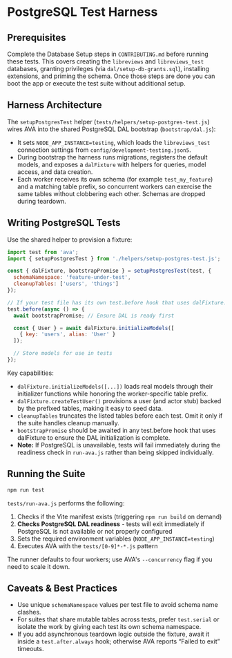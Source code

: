 # PostgreSQL Test Harness

## Prerequisites

Complete the Database Setup steps in `CONTRIBUTING.md` before running these tests.
This covers creating the `libreviews` and `libreviews_test` databases, granting
privileges (via `dal/setup-db-grants.sql`), installing extensions, and priming
the schema. Once those steps are done you can boot the app or execute the test
suite without additional setup.

## Harness Architecture

The `setupPostgresTest` helper (`tests/helpers/setup-postgres-test.js`) wires
AVA into the shared PostgreSQL DAL bootstrap (`bootstrap/dal.js`):

- It sets `NODE_APP_INSTANCE=testing`, which loads the `libreviews_test`
  connection settings from `config/development-testing.json5`.
- During bootstrap the harness runs migrations, registers the default models,
  and exposes a `dalFixture` with helpers for queries, model access, and data
  creation.
- Each worker receives its own schema (for example `test_my_feature`) and a
  matching table prefix, so concurrent workers can exercise the same tables
  without clobbering each other. Schemas are dropped during teardown.

## Writing PostgreSQL Tests

Use the shared helper to provision a fixture:

```js
import test from 'ava';
import { setupPostgresTest } from './helpers/setup-postgres-test.js';

const { dalFixture, bootstrapPromise } = setupPostgresTest(test, {
  schemaNamespace: 'feature-under-test',
  cleanupTables: ['users', 'things']
});

// If your test file has its own test.before hook that uses dalFixture:
test.before(async () => {
  await bootstrapPromise; // Ensure DAL is ready first

  const { User } = await dalFixture.initializeModels([
    { key: 'users', alias: 'User' }
  ]);

  // Store models for use in tests
});
```

Key capabilities:

- `dalFixture.initializeModels([...])` loads real models through their
  initializer functions while honoring the worker-specific table prefix.
- `dalFixture.createTestUser()` provisions a user (and actor stub) backed by
  the prefixed tables, making it easy to seed data.
- `cleanupTables` truncates the listed tables before each test. Omit it only if
  the suite handles cleanup manually.
- `bootstrapPromise` should be awaited in any test.before hook that uses
  dalFixture to ensure the DAL initialization is complete.
- **Note:** If PostgreSQL is unavailable, tests will fail immediately during the
  readiness check in `run-ava.js` rather than being skipped individually.

## Running the Suite

```bash
npm run test
```

`tests/run-ava.js` performs the following:

1. Checks if the Vite manifest exists (triggering `npm run build` on demand)
2. **Checks PostgreSQL DAL readiness** - tests will exit immediately if PostgreSQL
   is not available or not properly configured
3. Sets the required environment variables (`NODE_APP_INSTANCE=testing`)
4. Executes AVA with the `tests/[0-9]*-*.js` pattern

The runner defaults to four workers; use AVA's `--concurrency` flag if you need
to scale it down.

## Caveats & Best Practices

- Use unique `schemaNamespace` values per test file to avoid schema name clashes.
- For suites that share mutable tables across tests, prefer `test.serial` or
  isolate the work by giving each test its own schema namespace.
- If you add asynchronous teardown logic outside the fixture, await it inside a
  `test.after.always` hook; otherwise AVA reports “Failed to exit” timeouts.
